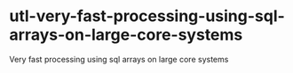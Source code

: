 # utl-very-fast-processing-using-sql-arrays-on-large-core-systems
Very fast processing using sql arrays on large core systems
